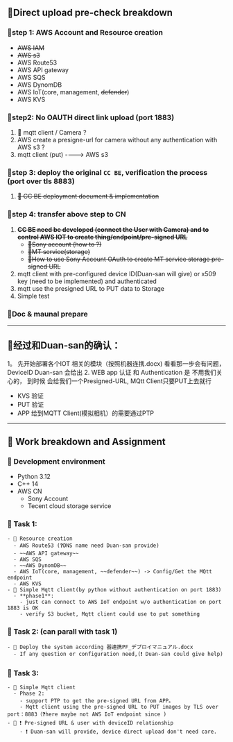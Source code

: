 ## 🎥Direct upload pre-check breakdown 

### 🔀step 1: AWS Account and Resource creation
- ~~AWS IAM~~ 
- ~~AWS s3~~
- AWS Route53
- AWS API gateway
- AWS SQS
- AWS DynomDB
- AWS IoT(core, management, ~~defender~~) 
- AWS KVS

### 🔀step2: No OAUTH direct link upload (port 1883)
1. 📛 mqtt client / Camera ? 
2. AWS create a presigne-url for camera without any authentication with AWS s3 ?
3. mqtt client (put) ----> AWS s3


### 🔀step 3: deploy the original `CC BE`, verification the process (port over tls 8883)
1. ~~📛 CC BE deployment document & implementation~~  

### 🔀step 4: transfer above step to CN 
1. ~~**CC BE need be developed (connect the User with Camera) and to control AWS IOT to create thing/endpoint/pre-signed URL**~~
   - ~~📛Sony account (how to ?)~~ 
   - ~~📛MT service(storage)~~ 
   - ~~📛How to use Sony Account OAuth to create MT service storage pre-signed URL~~
2. mqtt client with pre-configured device ID(Duan-san will give)  or x509 key (need to be implemented) and authenticated
3. mqtt use the presigned URL to PUT data to Storage 
4. Simple test

### 🔀Doc & maunal prepare

---

## 📌经过和Duan-san的确认：
1。 先开始部署各个IOT 相关的模块（按照机器连携.docx) 看看那一步会有问题， DeviceID Duan-san 会给出
2. WEB app 认证 和 Authentication 是 不用我们关心的， 到时候 会给我们一个Presigned-URL, MQtt Client只要PUT上去就行
   - KVS 验证
   - PUT 验证
   - APP 给到MQTT Client(模拟相机）的需要通过PTP 

---

## 🎥 Work breakdown and Assignment

### 🧩 Development environment
- Python 3.12
- C++ 14
- AWS CN
  - Sony Account
  - Tecent cloud storage service

### 📌 Task 1:
    - 🔀 Resource creation 
      - AWS Route53 (❓DNS name need Duan-san provide)
      - ~~AWS API gateway~~
      - AWS SQS
      - ~~AWS DynomDB~~
      - AWS IoT(core, management, ~~defender~~) -> Config/Get the MQtt endpoint  
      - AWS KVS 
    - 🔀 Simple Mqtt client(by python without authentication on port 1883)
      - **phase1**: 
        - just can connect to AWS IoT endpoint w/o authentication on port 1883 is OK
        - verify S3 bucket, Mqtt client could use to put something

### 📌 Task 2: (can parall with task 1)
    - 🔀 Deploy the system according 器連携PF_デプロイマニュアル.docx
      - If any question or configuration need,(❗ Duan-san could give help)

### 📌 Task 3:
    - 🔀 Simple Mqtt client
      - Phase 2: 
        - support PTP to get the pre-signed URL from APP。 
        - Mqtt client using the pre-signed URL to PUT images by TLS over port：8883（❓here maybe not AWS IoT endpoint since )
    - 🔀 ❗ Pre-signed URL & user with deviceID relationship 
        - ❗ Duan-san will provide, device direct upload don't need care.

